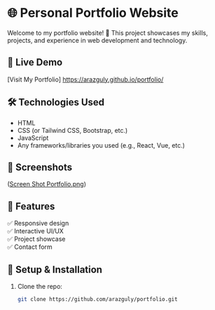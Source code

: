 # 🌐 Personal Portfolio Website

Welcome to my portfolio website! 🚀 This project showcases my skills, projects, and experience in web development and technology.

## 🔗 Live Demo  
[Visit My Portfolio] https://arazguly.github.io/portfolio/

## 🛠️ Technologies Used  
- HTML  
- CSS (or Tailwind CSS, Bootstrap, etc.)  
- JavaScript  
- Any frameworks/libraries you used (e.g., React, Vue, etc.)  

## 📸 Screenshots  
([Screen Shot Portfolio.png](https://raw.githubusercontent.com/Arazguly/portfolio/main/Screen%20Shot%20Portfolio.png
))

## 📄 Features  
✅ Responsive design  
✅ Interactive UI/UX  
✅ Project showcase  
✅ Contact form   

## 📌 Setup & Installation  
1. Clone the repo:  
   ```bash
   git clone https://github.com/arazguly/portfolio.git
